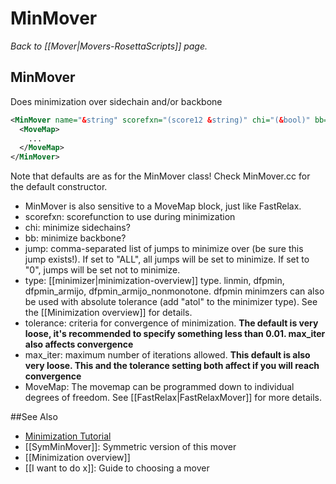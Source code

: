 # MinMover
*Back to [[Mover|Movers-RosettaScripts]] page.*
## MinMover

Does minimization over sidechain and/or backbone

```xml
<MinMover name="&string" scorefxn="(score12 &string)" chi="(&bool)" bb="(&bool)" jump="(ALL &string)" cartesian="(false &bool)" type="(dfpmin_armijo_nonmonotone &string)" tolerance="(0.01 &Real)" max_iter="(200 &int)" >
  <MoveMap>
    ...
  </MoveMap>
</MinMover>
```

Note that defaults are as for the MinMover class! Check MinMover.cc for the default constructor.

-   MinMover is also sensitive to a MoveMap block, just like FastRelax.
-   scorefxn: scorefunction to use during minimization
-   chi: minimize sidechains?
-   bb: minimize backbone?
-   jump: comma-separated list of jumps to minimize over (be sure this jump exists!). If set to "ALL", all jumps will be set to minimize. If set to "0", jumps will be set not to minimize.
-   type: [[minimizer|minimization-overview]] type. linmin, dfpmin, dfpmin\_armijo, dfpmin\_armijo\_nonmonotone. dfpmin minimzers can also be used with absolute tolerance (add "atol" to the minimizer type). See the [[Minimization overview]] for details.
-   tolerance: criteria for convergence of minimization. **The default is very loose, it's recommended to specify something less than 0.01. max_iter also affects convergence**
-   max_iter: maximum number of iterations allowed. **This default is also very loose. This and the tolerance setting both affect if you will reach convergence**
-   MoveMap: The movemap can be programmed down to individual degrees of freedom. See [[FastRelax|FastRelaxMover]] for more details.


##See Also

* [Minimization Tutorial](https://www.rosettacommons.org/demos/latest/tutorials/minimization/minimization)
* [[SymMinMover]]: Symmetric version of this mover
* [[Minimization overview]]
* [[I want to do x]]: Guide to choosing a mover
